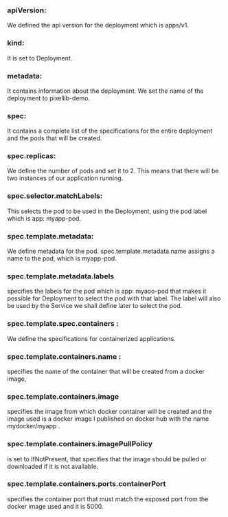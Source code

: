 ### apiVersion: 
We defined the api version for the deployment which is apps/v1.

### kind: 
It is set to Deployment.

### metadata: 
It contains information about the deployment. We set the name of the deployment to pixellib-demo.

### spec: 
It contains a complete list of the specifications for the entire deployment and the pods that will be created.

### spec.replicas: 
We define the number of pods and set it to 2. This means that there will be two instances of our application running.

### spec.selector.matchLabels: 
This selects the pod to be used in the Deployment, using the pod label which is app: myapp-pod.

### spec.template.metadata: 
We define metadata for the pod. spec.template.metadata.name assigns a name to the pod, which is myapp-pod. 

### spec.template.metadata.labels 

specifies the labels for the pod which is app: myaoo-pod that makes it possible for Deployment to select the pod with that label. The label will also be used by the Service we shall define later to select the pod.

### spec.template.spec.containers : 
We define the specifications for containerized applications. 

### spec.template.containers.name :
specifies the name of the container that will be created from a docker image, 


### spec.template.containers.image 
specifies the image from which docker container will be created and the image used is a docker image I published on docker hub with the name mydocker/myapp . 

### spec.template.containers.imagePullPolicy 
is set to IfNotPresent, that specifies that the image should be pulled or downloaded if it is not available. 

### spec.template.containers.ports.containerPort 
specifies the container port that must match the exposed port from the docker image used and it is 5000.

